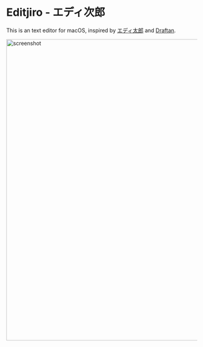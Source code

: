 # Editjiro - エディ次郎

This is an text editor for macOS, inspired by [エディ太郎](https://github.com/kkosuge/editaro) and [Draftan](https://github.com/hokaccha/draftan).

<img width="796" alt="screenshot" src="https://github.com/user-attachments/assets/4487b85f-4d08-46db-8ba1-3f1b0db8371e">
